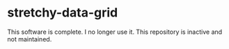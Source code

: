 # stretchy-data-grid
This software is complete. I no longer use it. This repository is inactive and not maintained.
